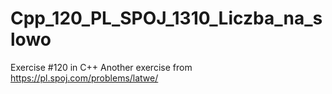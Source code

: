 # Cpp_120_PL_SPOJ_1310_Liczba_na_slowo
Exercise #120 in C++
Another exercise from https://pl.spoj.com/problems/latwe/
